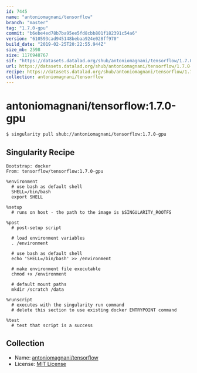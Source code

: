```yaml
---
id: 7445
name: "antoniomagnani/tensorflow"
branch: "master"
tag: "1.7.0-gpu"
commit: "b6ebe4ed78b7ba95ee5fd8cbb801f182391c54a6"
version: "610593cad945148bebaa924e028ff970"
build_date: "2019-02-25T20:22:55.944Z"
size_mb: 2598
size: 1176948767
sif: "https://datasets.datalad.org/shub/antoniomagnani/tensorflow/1.7.0-gpu/2019-02-25-b6ebe4ed-610593ca/610593cad945148bebaa924e028ff970.simg"
url: https://datasets.datalad.org/shub/antoniomagnani/tensorflow/1.7.0-gpu/2019-02-25-b6ebe4ed-610593ca/
recipe: https://datasets.datalad.org/shub/antoniomagnani/tensorflow/1.7.0-gpu/2019-02-25-b6ebe4ed-610593ca/Singularity
collection: antoniomagnani/tensorflow
---
```


# antoniomagnani/tensorflow:1.7.0-gpu

```bash
$ singularity pull shub://antoniomagnani/tensorflow:1.7.0-gpu
```

## Singularity Recipe

```singularity
Bootstrap: docker
From: tensorflow/tensorflow:1.7.0-gpu

%environment
  # use bash as default shell
  SHELL=/bin/bash
  export SHELL

%setup
  # runs on host - the path to the image is $SINGULARITY_ROOTFS

%post
  # post-setup script

  # load environment variables
  . /environment

  # use bash as default shell
  echo 'SHELL=/bin/bash' >> /environment

  # make environment file executable
  chmod +x /environment

  # default mount paths
  mkdir /scratch /data 

%runscript
  # executes with the singularity run command
  # delete this section to use existing docker ENTRYPOINT command

%test
  # test that script is a success
```

## Collection

 - Name: [antoniomagnani/tensorflow](https://github.com/antoniomagnani/tensorflow)
 - License: [MIT License](https://api.github.com/licenses/mit)


